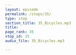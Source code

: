 ```yaml
---
layout: episode
permalink: /stops/35/
type: stop
section_title: 35_Bicycles.mp3
title: 
page_rank: 35
stop_id: 35
audio_file: 35_Bicycles.mp3

---
```

